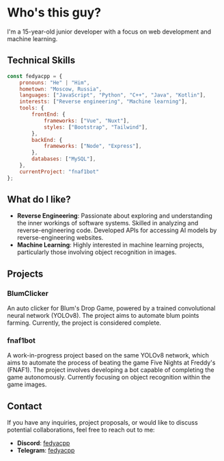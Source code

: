 # Who's this guy?
I'm a 15-year-old junior developer with a focus on web development and machine learning.
## Technical Skills
```js
const fedyacpp = {
    pronouns: "He" | "Him",
    hometown: "Moscow, Russia",
    languages: ["JavaScript", "Python", "C++", "Java", "Kotlin"],
    interests: ["Reverse engineering", "Machine learning"],
    tools: {
        frontEnd: {
            frameworks: ["Vue", "Nuxt"],
            styles: ["Bootstrap", "Tailwind"],
        },
        backEnd: {
            frameworks: ["Node", "Express"],
        },
        databases: ["MySQL"],
    },
    currentProject: "fnaf1bot"
};
```
## What do I like?
- **Reverse Engineering**: Passionate about exploring and understanding the inner workings of software systems. Skilled in analyzing and reverse-engineering code. Developed APIs for accessing AI models by reverse-engineering websites.
- **Machine Learning**: Highly interested in machine learning projects, particularly those involving object recognition in images.
## Projects
### BlumClicker
An auto clicker for Blum's Drop Game, powered by a trained convolutional neural network (YOLOv8). The project aims to automate blum points farming. Currently, the project is considered complete.
### fnaf1bot
A work-in-progress project based on the same YOLOv8 network, which aims to automate the process of beating the game Five Nights at Freddy's (FNAF1). The project involves developing a bot capable of completing the game autonomously. Currently focusing on object recognition within the game images.
## Contact
If you have any inquiries, project proposals, or would like to discuss potential collaborations, feel free to reach out to me:
- **Discord**: [fedyacpp](https://discord.com/users/fedyacpp)
- **Telegram**: [fedyacpp](https://t.me/fedyacpp)
